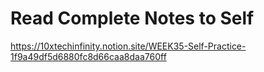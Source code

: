 # Read Complete Notes to Self
https://10xtechinfinity.notion.site/WEEK35-Self-Practice-1f9a49df5d6880fc8d66caa8daa760ff
